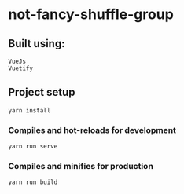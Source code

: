 # not-fancy-shuffle-group

## Built using:
```
VueJs
Vuetify
```

## Project setup
```
yarn install
```

### Compiles and hot-reloads for development
```
yarn run serve
```

### Compiles and minifies for production
```
yarn run build
```
